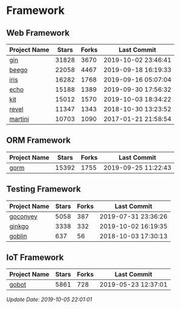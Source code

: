 # Framework

## Web Framework

| Project Name | Stars | Forks | Last Commit |
| ------------ | ----- | ----- | ----------- |
| [gin](https://github.com/gin-gonic/gin) | 31828 | 3670 | 2019-10-02 23:46:41 |
| [beego](https://github.com/astaxie/beego) | 22058 | 4467 | 2019-09-18 16:19:33 |
| [iris](https://github.com/kataras/iris) | 16282 | 1768 | 2019-09-16 05:07:04 |
| [echo](https://github.com/labstack/echo) | 15188 | 1389 | 2019-09-30 17:56:32 |
| [kit](https://github.com/go-kit/kit) | 15012 | 1570 | 2019-10-03 18:34:22 |
| [revel](https://github.com/revel/revel) | 11347 | 1343 | 2018-10-30 13:23:52 |
| [martini](https://github.com/go-martini/martini) | 10703 | 1090 | 2017-01-21 21:58:54 |

## ORM Framework

| Project Name | Stars | Forks | Last Commit |
| ------------ | ----- | ----- | ----------- |
| [gorm](https://github.com/jinzhu/gorm) | 15392 | 1755 | 2019-09-25 11:22:43 |

## Testing Framework

| Project Name | Stars | Forks | Last Commit |
| ------------ | ----- | ----- | ----------- |
| [goconvey](https://github.com/smartystreets/goconvey) | 5058 | 387 | 2019-07-31 23:36:26 |
| [ginkgo](https://github.com/onsi/ginkgo) | 3338 | 332 | 2019-10-02 16:19:35 |
| [goblin](https://github.com/franela/goblin) | 637 | 56 | 2018-10-03 17:30:13 |

## IoT Framework

| Project Name | Stars | Forks | Last Commit |
| ------------ | ----- | ----- | ----------- |
| [gobot](https://github.com/hybridgroup/gobot) | 5861 | 728 | 2019-05-23 12:37:01 |

*Update Date: 2019-10-05 22:01:01*